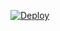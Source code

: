 [![Deploy](https://www.herokucdn.com/deploy/button.png)](https://dashboard.heroku.com/new?template=https://github.com/seangggg/HRK)
